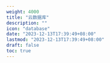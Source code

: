 ```yaml
---
weight: 4000
title: "云数据库"
description: ""
icon: "database"
date: "2023-12-13T17:39:49+08:00"
lastmod: "2023-12-13T17:39:49+08:00"
draft: false
toc: true
---
```

